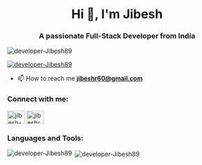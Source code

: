 <!--
**developer-Jibesh89/developer-Jibesh89** is a ✨ _special_ ✨ repository because its `README.md` (this file) appears on your GitHub profile.

Here are some ideas to get you started:

- 🔭 I’m currently working on ...
- 🌱 I’m currently learning ...
- 👯 I’m looking to collaborate on ...
- 🤔 I’m looking for help with ...
- 💬 Ask me about ...
- 📫 How to reach me: ...
- 😄 Pronouns: ...
- ⚡ Fun fact: ...
-->

<h1 align="center">Hi 👋, I'm Jibesh</h1>
<h3 align="center">A passionate Full-Stack Developer from India</h3>

<p align="left"> <img src="https://komarev.com/ghpvc/?username=developer-Jibesh89&label=Profile%20views&color=0e75b6&style=flat" alt="developer-Jibesh89" /> </p>

<p align="left"> <a href="https://github-profile-trophy.vercel.app/?username=developer-Jibesh89&theme=dracula"><img src="https://github-profile-trophy.vercel.app/?username=developer-Jibesh89&theme=dracula" alt="developer-Jibesh89" /></a> </p>

- 📫 How to reach me **jibeshr60@gmail.com**

<h3 align="left">Connect with me:</h3>
<p align="left">
<a href="https://linkedin.com/in/jibesh-roy-368686254" target="blank"><img align="center" src="https://raw.githubusercontent.com/rahuldkjain/github-profile-readme-generator/master/src/images/icons/Social/linked-in-alt.svg" alt="jibesh-roy-368686254" height="30" width="40" /></a>
<a href="https://kaggle.com/jibeshroy" target="blank"><img align="center" src="https://raw.githubusercontent.com/rahuldkjain/github-profile-readme-generator/master/src/images/icons/Social/kaggle.svg" alt="jibeshroy" height="30" width="40" /></a>
</p>

<h3 align="left">Languages and Tools:</h3>

<p><img align="left" src="https://github-readme-stats.vercel.app/api/top-langs?username=developer-Jibesh89&show_icons=true&locale=en&layout=compact&theme=highcontrast" alt="developer-Jibesh89" /></p>

<p>&nbsp;<img align="center" src="https://github-readme-stats.vercel.app/api?username=developer-Jibesh89&show_icons=true&locale=en&theme=synthwave" alt="developer-Jibesh89" /></p>
